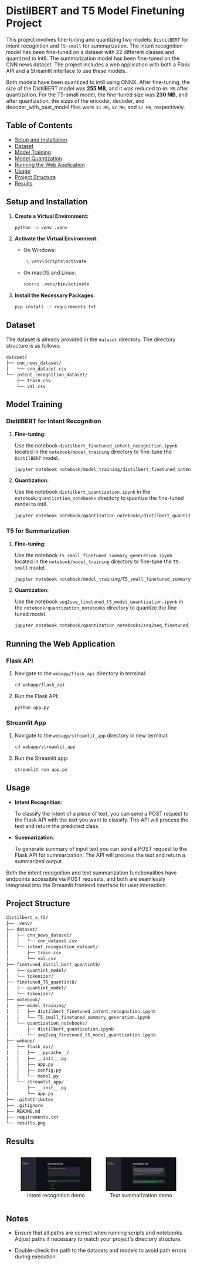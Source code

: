 # DistilBERT and T5 Model Finetuning Project

This project involves fine-tuning and quantizing two models: `DistilBERT` for intent recognition and `T5-small` for summarization. The intent recognition model has been fine-tuned on a dataset with 22 different classes and quantized to int8. The summarization model has been fine-tuned on the CNN news dataset. The project includes a web application with both a Flask API and a Streamlit interface to use these models.

Both models have been quantized to int8 using ONNX. After fine-tuning, the size of the DistilBERT model was **255 MB**, and it was reduced to `65 MB` after quantization. For the T5-small model, the fine-tuned size was **230 MB**, and after quantization, the sizes of the encoder, decoder, and decoder_with_past_model files were `33 MB`, `52 MB`, and `57 MB`, respectively.

## Table of Contents

- [Setup and Installation](#setup-and-installation)
- [Dataset](#dataset)
- [Model Training](#model-training)
- [Model Quantization](#model-quantization)
- [Running the Web Application](#running-the-web-application)
- [Usage](#usage)
- [Project Structure](#project-structure)
- [Results](#results)

## Setup and Installation

1. **Create a Virtual Environment:**

    ```bash
    python -m venv .venv
    ```

2. **Activate the Virtual Environment:**

    - On Windows:
        ```bash
        .\.venv\Scripts\activate
        ```
    - On macOS and Linux:
        ```bash
        source .venv/bin/activate
        ```

3. **Install the Necessary Packages:**

    ```bash
    pip install -r requirements.txt
    ```

## Dataset

The dataset is already provided in the `dataset` directory. The directory structure is as follows:

```plaintext
dataset/
├── cnn_news_dataset/
│   └── cnn_dataset.csv
└── intent_recognition_dataset/
    ├── train.csv
    └── val.csv
```
## Model Training

### DistilBERT for Intent Recognition

1. **Fine-tuning:**

    Use the notebook `distilbert_finetuned_intent_recognition.ipynb` located in the `notebook/model_training` directory to fine-tune the `DistilBERT` model.

    ```bash
    jupyter notebook notebook/model_training/distilbert_finetuned_intent_recognition.ipynb
    ```

2. **Quantization:**

    Use the notebook `distilbert_quantization.ipynb` in the `notebook/quantization_notebooks` directory to quantize the fine-tuned model to int8.

    ```bash
    jupyter notebook notebook/quantization_notebooks/distilbert_quantization.ipynb
    ```

### T5 for Summarization

1. **Fine-tuning:**

    Use the notebook `T5_small_finetuned_summary_generation.ipynb` located in the `notebook/model_training` directory to fine-tune the `T5-small` model.

    ```bash
    jupyter notebook notebook/model_training/T5_small_finetuned_summary_generation.ipynb
    ```

2. **Quantization:**

    Use the notebook `seq2seq_finetuned_t5_model_quantization.ipynb` in the `notebook/quantization_notebooks` directory to quantize the fine-tuned model.

    ```bash
    jupyter notebook notebook/quantization_notebooks/seq2seq_finetuned_t5_model_quantization.ipynb
    ```

## Running the Web Application

### Flask API

1. Navigate to the `webapp/flask_api` directory in terminal:

    ```bash
    cd webapp/flask_api
    ```

2. Run the Flask API:

    ```bash
    python app.py
    ```

### Streamlit App

1. Navigate to the `webapp/streamlit_app` directory in new terminal:

    ```bash
    cd webapp/streamlit_app
    ```

2. Run the Streamlit app:

    ```bash
    streamlit run app.py
    ```

## Usage

- **Intent Recognition**:

    To classify the intent of a piece of text, you can send a POST request to the Flask API with the text you want to classify. The API will process the text and return the predicted class.

- **Summarization**:

    To generate summary of input text you can send a POST request to the Flask API for summarization. The API will process the text and return a summarized output.

Both the intent recognition and text summarization functionalities have endpoints accessible via POST requests, and both are seamlessly integrated into the Streamlit frontend interface for user interaction.

## Project Structure

```plaintext
distilbert_x_t5/
├── .venv/
├── dataset/
│   ├── cnn_news_dataset/
│   │   └── cnn_dataset.csv
│   └── intent_recognition_dataset/
│       ├── train.csv
│       └── val.csv
├── finetuned_distil_bert_quantint8/
│   ├── quantint_model/
│   └── tokenizer/
├── finetuned_T5_quantint8/
│   ├── quantint_model/
│   └── tokenizer/
├── notebook/
│   ├── model_training/
│   │   ├── distilbert_finetuned_intent_recognition.ipynb
│   │   └── T5_small_finetuned_summary_generation.ipynb
│   └── quantization_notebooks/
│       ├── distilbert_quantization.ipynb
│       └── seq2seq_finetuned_t5_model_quantization.ipynb
├── webapp/
│   ├── flask_api/
│   │   ├── __pycache__/
│   │   ├── __init__.py
│   │   ├── app.py
│   │   ├── config.py
│   │   └── model.py
│   └── streamlit_app/
│       ├── __init__.py
│       └── app.py
├── .gitattributes
├── .gitignore
├── README.md
├── requirements.txt
└── results.png
```

## Results

<div style="display: flex; justify-content: center;">
    <figure style="margin-right: 20px;">
        <img src="intent_recognition_demo.png" alt="Image 1" style="width: 100%;">
        <figcaption style="text-align: center;">Intent recognition demo</figcaption>
    </figure>
    <figure style="margin-left: 20px;">
        <img src="summarization_demo.png" alt="Image 2" style="width: 100%;">
        <figcaption style="text-align: center;">Text summarization demo</figcaption>
    </figure>
</div>


## Notes
- Ensure that all paths are correct when running scripts and notebooks. Adjust paths if necessary to match your project's directory structure.

- Double-check the path to the datasets and models to avoid path errors during execution.